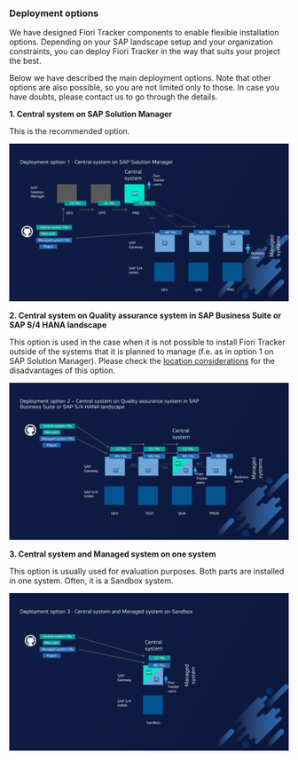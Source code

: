 ### Deployment options

We have designed Fiori Tracker components to enable flexible installation options. Depending on your SAP landscape setup and your organization constraints, you can deploy Fiori Tracker in the way that suits your project the best.

Below we have described the main deployment options. Note that other options are also possible, so you are not limited only to those. In case you have doubts, please contact us to go through the details.

**1. Central system on SAP Solution Manager**

This is the recommended option.

![](res/option1.png)

**2. Central system on Quality assurance system in SAP Business Suite or SAP S/4 HANA landscape**

This option is used in the case when it is not possible to install Fiori Tracker outside of the systems that it is planned to manage (f.e. as in option 1 on SAP Solution Manager). Please check the [location considerations](location.md) for the disadvantages of this option.

![](res/option2.png)

**3. Central system and Managed system on one system**

This option is usually used for evaluation purposes. Both parts are installed in one system. Often, it is a Sandbox system.

![](res/option3.png)
